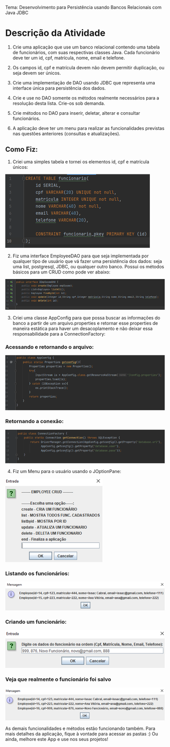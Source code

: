 Tema: Desenvolvimento para Persistência usando Bancos Relacionais com Java JDBC

<h1>Descrição da Atividade</h1>

1. Crie uma aplicação que use um banco relacional contendo uma tabela de funcionários, com suas respectivas classes Java.
Cada funcionário deve ter um id, cpf, matrícula, nome, email e telefone.

2. Os campos id, cpf e matrícula devem não devem permitir duplicação, ou seja devem ser únicos.

3. Crie uma implementação de DAO usando JDBC que representa uma interface única para persistência dos dados.

4. Crie e use no DAO somente os métodos realmente necessários para a resolução desta lista. Crie-os sob demanda.

5. Crie métodos no DAO para inserir, deletar, alterar e consultar funcionários.

6. A aplicação deve ter um menu para realizar as funcionalidades previstas nas questões anteriores (consultas e atualizações).

<h2>Como Fiz:</h2>

1. Criei uma simples tabela e tornei os elementos id, cpf e matrícula únicos:

<img src="images/1.png"/>

2. Fiz uma interface EmployeeDAO para que seja implementada por qualquer tipo de usuário que vá fazer uma persistência dos dados: seja uma list, postgresql, JDBC, ou qualquer outro banco. Possui os métodos básicos para um CRUD como pode ver abaixo:

<img src="images/2.png"/>

3. Criei uma classe AppConfig para que possa buscar as informações do banco a partir de um arquivo.properties e retornar esse properties de maneira estática para haver um desacoplamento e não deixar essa responsabilidade para a ConnectionFactory:

<h3>Acessando e retornando o arquivo:</h3>
<img src="images/3.png"/>

<h3>Retornando a conexão:</h3>
<img src="images/4.png"/>

4. Fiz um Menu para o usuário usando o JOptionPane:

<img src="images/5.png">

<h3>Listando os funcionários: </h3>
<img src="images/6.png">
<h3>Criando um funcionário: </h3>
<img src="images/7.png">
<h3>Veja que realmente o funcionário foi salvo</h3>
<img src="images/8.png">

As demais funcionalidades e métodos estão funcionando também.
Para mais detalhes da aplicação, fique à vontade para acessar as pastas :) Ou ainda, melhore este App e use nos seus projetos!
